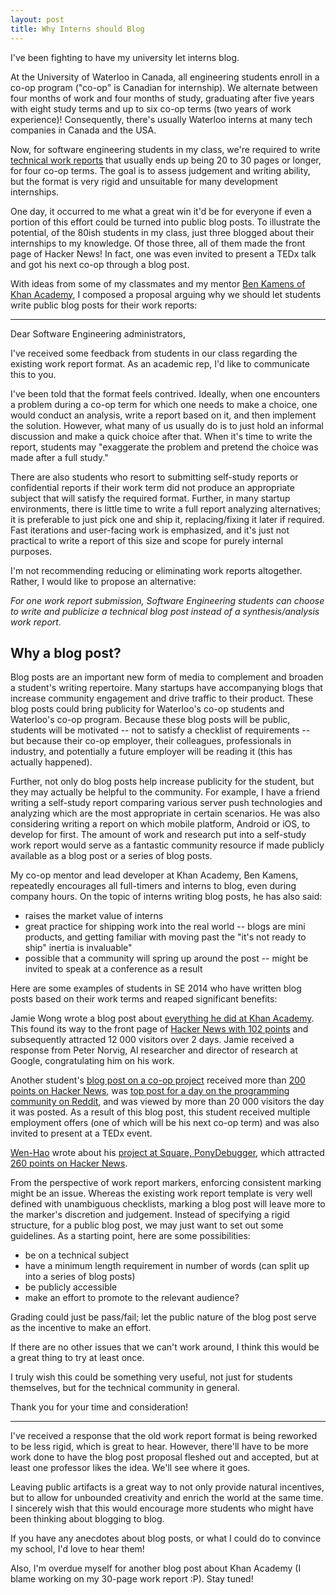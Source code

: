 ```yaml
---
layout: post
title: Why Interns should Blog
---
```



I've been fighting to have my university let interns blog.

At the University of Waterloo in Canada, all engineering students enroll in a co-op program ("co-op" is Canadian for internship). We alternate between four months of work and four months of study, graduating after five years with eight study terms and up to six co-op terms (two years of work experience)! Consequently, there's usually Waterloo interns at many tech companies in Canada and the USA.

Now, for software engineering students in my class, we're required to write [technical work reports](http://softeng.uwaterloo.ca/Current/work_report_guidelines.htm) that usually ends up being 20 to 30 pages or longer, for four co-op terms. The goal is to assess judgement and writing ability, but the format is very rigid and unsuitable for many development internships.

One day, it occurred to me what a great win it'd be for everyone if even a portion of this effort could be turned into public blog posts. To illustrate the potential, of the 80ish students in my class, just three blogged about their internships to my knowledge. Of those three, all of them made the front page of Hacker News! In fact, one was even invited to present a TEDx talk and got his next co-op through a blog post.

With ideas from some of my classmates and my mentor [Ben Kamens of Khan Academy](http://bjk5.com/), I composed a proposal arguing why we should let students write public blog posts for their work reports:


---

Dear Software Engineering administrators,

I've received some feedback from students in our class regarding the existing work report format. As an academic rep, I'd like to communicate this to you.

I've been told that the format feels contrived. Ideally, when one encounters a problem during a co-op term for which one needs to make a choice, one would conduct an analysis, write a report based on it, and then implement the solution. However, what many of us usually do is to just hold an informal discussion and make a quick choice after that. When it's time to write the report, students may "exaggerate the problem and pretend the choice was made after a full study."

There are also students who resort to submitting self-study reports or confidential reports if their work term did not produce an appropriate subject that will satisfy the required format. Further, in many startup environments, there is little time to write a full report analyzing alternatives; it is preferable to just pick one and ship it, replacing/fixing it later if required. Fast iterations and user-facing work is emphasized, and it's just not practical to write a report of this size and scope for purely internal purposes.

I'm not recommending reducing or eliminating work reports altogether. Rather, I would like to propose an alternative:

_For one work report submission, Software Engineering students can choose to write and publicize a technical blog post instead of a synthesis/analysis work report._

## Why a blog post?

Blog posts are an important new form of media to complement and broaden a student's writing repertoire. Many startups have accompanying blogs that increase community engagement and drive traffic to their product. These blog posts could bring publicity for Waterloo's co-op students and Waterloo's co-op program. Because these blog posts will be public, students will be motivated -- not to satisfy a checklist of requirements -- but because their co-op employer, their colleagues, professionals in industry, and potentially a future employer will be reading it (this has actually happened).

Further, not only do blog posts help increase publicity for the student, but they may actually be helpful to the community. For example, I have a friend writing a self-study report comparing various server push technologies and analyzing which are the most appropriate in certain scenarios. He was also considering writing a report on which mobile platform, Android or iOS, to develop for first. The amount of work and research put into a self-study work report would serve as a fantastic community resource if made publicly available as a blog post or a series of blog posts.

My co-op mentor and lead developer at Khan Academy, Ben Kamens, repeatedly encourages all full-timers and interns to blog, even during company hours. On the topic of interns writing blog posts, he has also said:

- raises the market value of interns
- great practice for shipping work into the real world -- blogs are mini products, and getting familiar with moving past the "it's not ready to ship" inertia is invaluable"
- possible that a community will spring up around the post -- might be invited to speak at a conference as a result

Here are some examples of students in SE 2014 who have written blog posts based on their work terms and reaped significant benefits:

Jamie Wong wrote a blog post about [everything he did at Khan Academy](http://jamie-wong.com/2012/08/22/what-i-did-at-khan-academy/). This found its way to the front page of [Hacker News with 102 points](http://news.ycombinator.com/item?id=4423446) and subsequently attracted 12 000 visitors over 2 days. Jamie received a response from Peter Norvig, AI researcher and director of research at Google, congratulating him on his work.

Another student's [blog post on a co-op project](http://david-hu.com/ka-ml.html) received more than [200 points on Hacker News](http://news.ycombinator.com/item?id=3187350), was [top post for a day on the programming community on Reddit](http://www.reddit.com/r/programming/comments/lxsjj/how_khan_academy_is_using_machine_learning_to/), and was viewed by more than 20 000 visitors the day it was posted. As a result of this blog post, this student received multiple employment offers (one of which will be his next co-op term) and was also invited to present at a TEDx event.

[Wen-Hao](http://www.wenhaolue.com/) wrote about his [project at Square, PonyDebugger](http://corner.squareup.com/2012/08/ponydebugger-remote-debugging.html), which attracted [260 points on Hacker News](http://news.ycombinator.com/item?id=4455110).

From the perspective of work report markers, enforcing consistent marking might be an issue. Whereas the existing work report template is very well defined with unambiguous checklists, marking a blog post will leave more to the marker's discretion and judgement. Instead of specifying a rigid structure, for a public blog post, we may just want to set out some guidelines. As a starting point, here are some possibilities:

- be on a technical subject
- have a minimum length requirement in number of words (can split up into a series of blog posts)
- be publicly accessible
- make an effort to promote to the relevant audience?

Grading could just be pass/fail; let the public nature of the blog post serve as the incentive to make an effort.

If there are no other issues that we can't work around, I think this would be a great thing to try at least once.

I truly wish this could be something very useful, not just for students themselves, but for the technical community in general.

Thank you for your time and consideration!

---

I've received a response that the old work report format is being reworked to be less rigid, which is great to hear. However, there'll have to be more work done to have the blog post proposal fleshed out and accepted, but at least one professor likes the idea. We'll see where it goes.

<!--It saddens me to see student effort expended on school assignments that are designed for the ease of evaluation.-->
Leaving public artifacts is a great way to not only provide natural incentives, but to allow for unbounded creativity and enrich the world at the same time. I sincerely wish that this would encourage more students who might have been thinking about blogging to blog.

If you have any anecdotes about blog posts, or what I could do to convince my school, I'd love to hear them!

Also, I'm overdue myself for another blog post about Khan Academy (I blame working on my 30-page work report :P). Stay tuned!
